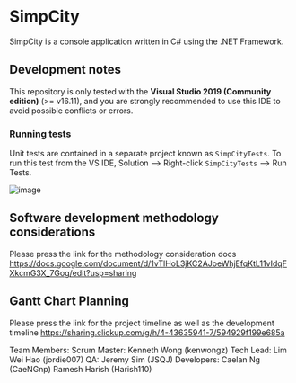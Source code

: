 # SimpCity

SimpCity is a console application written in C# using the .NET Framework.

## Development notes

This repository is only tested with the **Visual Studio 2019 (Community edition)** (>= v16.11), and you are strongly recommended to use this IDE to avoid possible conflicts or errors.

### Running tests

Unit tests are contained in a separate project known as `SimpCityTests`. To run this test from the VS IDE, Solution --> Right-click `SimpCityTests` --> Run Tests.

![image](https://user-images.githubusercontent.com/93184095/143624303-317e5e27-f446-49e1-88ce-16233292934a.png)

## Software development methodology considerations

Please press the link for the methodology consideration docs
https://docs.google.com/document/d/1vTlHoL3jKC2AJoeWhjEfqKtL11vIdqFXkcmG3X_7Gog/edit?usp=sharing

## Gantt Chart Planning
Please press the link for the project timeline as well as the development timeline
https://sharing.clickup.com/g/h/4-43635941-7/594929f199e685a 

Team Members:
Scrum Master: Kenneth Wong (kenwongz)
Tech Lead: Lim Wei Hao (jordie007)
QA: Jeremy Sim (JSQJ)
Developers: Caelan Ng (CaeNGnp)
            Ramesh Harish (Harish110)
